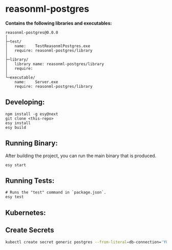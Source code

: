# reasonml-postgres

**Contains the following libraries and executables:**

```
reasonml-postgres@0.0.0
│
├─test/
│   name:    TestReasonmlPostgres.exe
│   require: reasonml-postgres/library
│
├─library/
│   library name: reasonml-postgres/library
│   require:
│
└─executable/
    name:    Server.exe
    require: reasonml-postgres/library
```

## Developing:

```
npm install -g esy@next
git clone <this-repo>
esy install
esy build
```

## Running Binary:

After building the project, you can run the main binary that is produced.

```
esy start
```

## Running Tests:

```
# Runs the "test" command in `package.json`.
esy test
```

## Kubernetes:

## Create Secrets

```bash
kubectl create secret generic postgres --from-literal=db-connection='YOUR_DB_CONNECTION'
```
